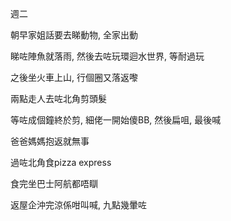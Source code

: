 週二

朝早家姐話要去睇動物, 全家出動

睇咗陣魚就落雨, 然後去咗玩環迴水世界, 等耐過玩

之後坐火車上山, 行個圈又落返嚟

兩點走人去咗北角剪頭髮

等咗成個鐘終於剪, 細佬一開始傻BB, 然後扁咀, 最後喊

爸爸媽媽抱返就無事

過咗北角食pizza express

食完坐巴士阿航都唔瞓

返屋企沖完涼係咁叫喊, 九點幾暈咗
